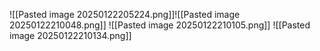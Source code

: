 ![[Pasted image 20250122205224.png]]![[Pasted image 20250122210048.png]]
![[Pasted image 20250122210105.png]]
![[Pasted image 20250122210134.png]]